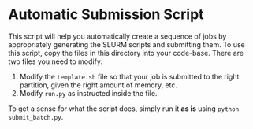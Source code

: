 # Automatic Submission Script

This script will help you automatically create a sequence of jobs by appropriately generating the SLURM scripts and submitting them.
To use this script, copy the files in this directory into your code-base.
There are two files you need to modify:
1. Modify the `template.sh` file so that your job is submitted to the right partition, given the right amount of memory, etc.
2. Modify `run.py` as instructed inside the file. 

To get a sense for what the script does, simply run it **as is** using `python submit_batch.py`. 






